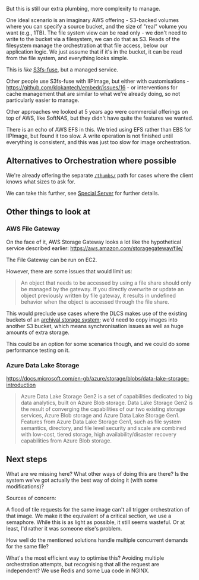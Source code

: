 But this is still our extra plumbing, more complexity to manage. 





One ideal scenario is an imaginary AWS offering - S3-backed volumes where you can specify a source bucket, and the size of "real" volume you want (e.g., 1TB). The file system view can be read only - we don't need to write to the bucket via a filesystem, we can do that as S3. Reads of the filesystem manage the orchestration at that file access, below our application logic. We just assume that if it's in the bucket, it can be read from the file system, and everything looks simple.

This is _like_ [S3fs-fuse](https://github.com/s3fs-fuse/s3fs-fuse), but a managed service.

Other people use S3fs-fuse with IIPImage, but either with customisations - https://github.com/klokantech/embedr/issues/16 - or interventions for cache management that are similar to what we're already doing, so not particularly easier to manage.

Other approaches we looked at 5 years ago were commercial offerings on top of AWS, like SoftNAS, but they didn't have quite the features we wanted.

There is an echo of AWS EFS in this. We tried using EFS rather than EBS for IIPImage, but found it too slow. A write operation is not finished until everything is consistent, and this was just too slow for image orchestration.

## Alternatives to Orchestration where possible

We're already offering the separate [`/thumbs/`](001-thumbnails.md) path for cases where the client knows what sizes to ask for.

We can take this further, see [Special Server](010-special-server.md) for further details.

<!-- what was here moved to 010-special-server.md -->

## Other things to look at

<!-- appendix -->

### AWS File Gateway

On the face of it, AWS Storage Gateway looks a lot like the hypothetical service described earlier: https://aws.amazon.com/storagegateway/file/

The File Gateway can be run on EC2.

However, there are some issues that would limit us:

> An object that needs to be accessed by using a file share should only be managed by the gateway. If you directly overwrite or update an object previously written by file gateway, it results in undefined behavior when the object is accessed through the file share.

This would preclude use cases where the DLCS makes use of the existing buckets of an [archival storage system](https://github.com/wellcomecollection/docs/blob/extract-docs/rfcs/002-archival_storage/README.md); we'd need to copy images into another S3 bucket, which means synchronisation issues as well as huge amounts of extra storage.
 
This could be an option for some scenarios though, and we could do some performance testing on it.

### Azure Data Lake Storage

https://docs.microsoft.com/en-gb/azure/storage/blobs/data-lake-storage-introduction

> Azure Data Lake Storage Gen2 is a set of capabilities dedicated to big data analytics, built on Azure Blob storage. Data Lake Storage Gen2 is the result of converging the capabilities of our two existing storage services, Azure Blob storage and Azure Data Lake Storage Gen1. Features from Azure Data Lake Storage Gen1, such as file system semantics, directory, and file level security and scale are combined with low-cost, tiered storage, high availability/disaster recovery capabilities from Azure Blob storage.

## Next steps

What are we missing here? What other ways of doing this are there? Is the system we've got actually the best way of doing it (with some modifications)?

Sources of concern:

A flood of tile requests for the same image can't all trigger orchestration of that image. We make it the equivalent of a critical section, we use a semaphore. While this is as light as possible, it still seems wasteful. Or at least, I'd rather it was someone else's problem.

How well do the mentioned solutions handle multiple concurrent demands for the same file?

What's the most efficient way to optimise this? Avoiding multiple orchestration attempts, but recognising that all the request are independent? We use Redis and some Lua code in NGINX. 

